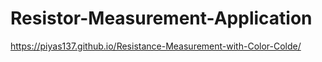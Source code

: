 # Resistor-Measurement-Application

https://piyas137.github.io/Resistance-Measurement-with-Color-Colde/
